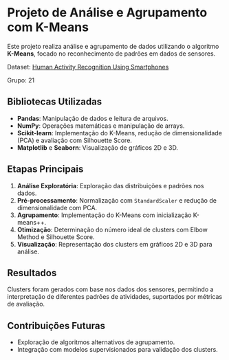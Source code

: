 # Projeto de Análise e Agrupamento com K-Means

Este projeto realiza análise e agrupamento de dados utilizando o algoritmo **K-Means**, focado no reconhecimento de padrões em dados de sensores.

Dataset: [Human Activity Recognition Using Smartphones](https://archive.ics.uci.edu/static/public/240/human+activity+recognition+using+smartphones.zip)

Grupo: 21

## Bibliotecas Utilizadas
- **Pandas**: Manipulação de dados e leitura de arquivos.
- **NumPy**: Operações matemáticas e manipulação de arrays.
- **Scikit-learn**: Implementação do K-Means, redução de dimensionalidade (PCA) e avaliação com Silhouette Score.
- **Matplotlib** e **Seaborn**: Visualização de gráficos 2D e 3D.

## Etapas Principais
1. **Análise Exploratória**: Exploração das distribuições e padrões nos dados.
2. **Pré-processamento**: Normalização com `StandardScaler` e redução de dimensionalidade com PCA.
3. **Agrupamento**: Implementação do K-Means com inicialização K-means++.
4. **Otimização**: Determinação do número ideal de clusters com Elbow Method e Silhouette Score.
5. **Visualização**: Representação dos clusters em gráficos 2D e 3D para análise.

## Resultados
Clusters foram gerados com base nos dados dos sensores, permitindo a interpretação de diferentes padrões de atividades, suportados por métricas de avaliação.

## Contribuições Futuras
- Exploração de algoritmos alternativos de agrupamento.
- Integração com modelos supervisionados para validação dos clusters.
